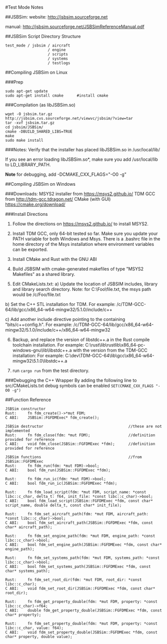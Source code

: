 #Test Mode Notes

##JSBSim:
website:  http://jsbsim.sourceforge.net

manual:   http://jsbsim.sourceforge.net/JSBSimReferenceManual.pdf

##JSBSim Script Directory Structure
```
test_mode / jsbsim / aircraft
                   / engine
                   / scripts
                   / systems
                   / testlogs
```

##Compiling JSBSim on Linux

###Prep
```
sudo apt-get update
sudo apt-get install cmake      #install cmake
```

###Compilation (as libJSBSim.so)
```
wget -O jsbsim.tar.gz http://jsbsim.cvs.sourceforge.net/viewvc/jsbsim/?view=tar
tar -xvf jsbsim.tar.gz
cd jsbsim/JSBSim/
cmake -DBUILD_SHARED_LIBS=TRUE
make
sudo make install
```
###Notes:
Verify that the installer has placed libJSBSim.so in /usr/local/lib/

If you see an error loading libJSBSim.so*, make sure you add /usr/local/lib to LD_LIBRARY_PATH.

**Note** for debugging, add -DCMAKE_CXX_FLAGS="-O0 -g"

##Compiling JSBSim on Windows

###Downloads:
    MSYS2 installer from https://msys2.github.io/
    TDM GCC from http://tdm-gcc.tdragon.net/
    CMake (with GUI) https://cmake.org/download/

###Install Directions
1) Follow the directions on https://msys2.github.io/ to install MSYS2.

2) Install TDM GCC, only 64-bit tested so far. Make sure you update your PATH variable for both Windows and Msys. There is a .bashrc file in the home directory of the Msys installation where environment variables can be exported.

3) Install CMake and Rust with the GNU ABI

4) Build JSBSIM with cmake-generated makefiles of type "MSYS2 Makefiles" as a shared library.

5) Edit CMakeLists.txt:
a) Update the location of JSBSIM includes, library and library search directory. Note: for C:\Foo\file.txt, the msys path would be /c/Foo/file.txt
    
b) Set the C++ STL installation for TDM. For example: /c/TDM-GCC-64/lib/gcc/x86_64-w64-mingw32/5.1.0/include/c++

c) Add another include directive pointing to the containing "bits/c++config.h". For example: /c/TDM-GCC-64/lib/gcc/x86_64-w64-mingw32/5.1.0/include/c++/x86_64-w64-mingw32

6) Backup, and replace the version of libstdc++.a in the Rust compile toolchain installation. For example: C:\rust\lib\rustlib\x86_64-pc-windows-gnu\lib\libstdc++.a with the version from the TDM-GCC installation: For example: C:\dev\TDM-GCC-64\lib\gcc\x86_64-w64-mingw32\5.1.0\libstdc++.a

7) run `cargo run` from the test directory.

###Debugging the C++ Wrapper
By adding the following line to src/CMakeLists.txt debug symbols can be enabled
`SET(CMAKE_CXX_FLAGS "-O0 -g")`


##Function Reference
```
JSBSim constructor
Rust:     fn fdm_create()->*mut FDM;
C ABI:    JSBSim::FGFDMExec* fdm_create();

JSBSim destructor                                      //these are not implemented
Rust:     fn fdm_close(fdm: *mut FDM);                 //definition provided for reference
C ABI:    void fdm_close(JSBSim::FGFDMExec *fdm);      //definition provided for reference

JSBSim functions                                       //from JSBSim::FGFDMExec
Rust:     fn fdm_run(fdm: *mut FDM)->bool;
C ABI:    bool fdm_run(JSBSim::FGFDMExec *fdm);

Rust:     fn fdm_run_ic(fdm: *mut FDM)->bool;
C ABI:    bool fdm_run_ic(JSBSim::FGFDMExec *fdm);

Rust:     fn fdm_load_script(fdm: *mut FDM, script_name: *const libc::c_char, delta_t: f64, init_file: *const libc::c_char)->bool;
C ABI:    bool fdm_load_script(JSBSim::FGFDMExec *fdm, const char* script_name, double delta_t, const char* init_file);

Rust:     fn fdm_set_aircraft_path(fdm: *mut FDM, aircraft_path: *const libc::c_char)->bool;
C ABI:    bool fdm_set_aircraft_path(JSBSim::FGFDMExec *fdm, const char* aircraft_path);

Rust:     fn fdm_set_engine_path(fdm: *mut FDM, engine_path: *const libc::c_char)->bool;
C ABI:    bool fdm_set_engine_path(JSBSim::FGFDMExec *fdm, const char* engine_path);

Rust:     fn fdm_set_systems_path(fdm: *mut FDM, systems_path: *const libc::c_char)->bool;
C ABI:    bool fdm_set_systems_path(JSBSim::FGFDMExec *fdm, const char* systems_path);

Rust:     fn fdm_set_root_dir(fdm: *mut FDM, root_dir: *const libc::c_char);
C ABI:    void fdm_set_root_dir(JSBSim::FGFDMExec *fdm, const char* root_dir);

Rust:     fn fdm_get_property_double(fdm: *mut FDM, property: *const libc::c_char)->f64;
C ABI:    double fdm_get_property_double(JSBSim::FGFDMExec *fdm, const char* property);

Rust:     fn fdm_set_property_double(fdm: *mut FDM, property: *const libc::c_char, value: f64);
C ABI:    void fdm_set_property_double(JSBSim::FGFDMExec *fdm, const char* property, double value);
```



